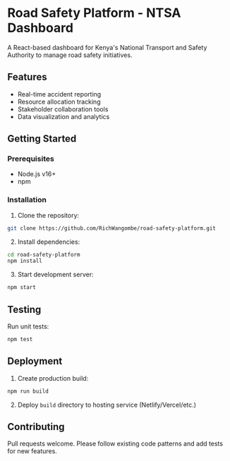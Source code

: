 # Road Safety Platform - NTSA Dashboard

A React-based dashboard for Kenya's National Transport and Safety Authority to manage road safety initiatives.

## Features
- Real-time accident reporting
- Resource allocation tracking
- Stakeholder collaboration tools
- Data visualization and analytics

## Getting Started

### Prerequisites
- Node.js v16+
- npm

### Installation
1. Clone the repository:
```bash
git clone https://github.com/RichWangombe/road-safety-platform.git
```
2. Install dependencies:
```bash
cd road-safety-platform
npm install
```
3. Start development server:
```bash
npm start
```

## Testing
Run unit tests:
```bash
npm test
```

## Deployment
1. Create production build:
```bash
npm run build
```
2. Deploy `build` directory to hosting service (Netlify/Vercel/etc.)

## Contributing
Pull requests welcome. Please follow existing code patterns and add tests for new features.